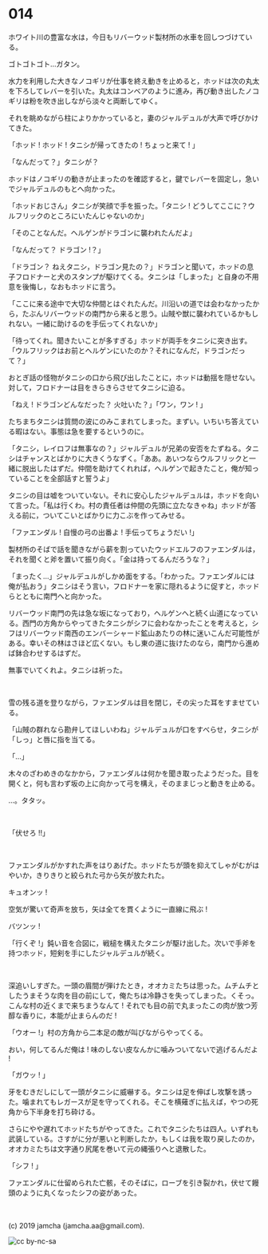 

# 014

ホワイト川の豊富な水は，今日もリバーウッド製材所の水車を回しつづけている。

ゴトゴトゴト…ガタン。

水力を利用した大きなノコギリが仕事を終え動きを止めると，ホッドは次の丸太を下ろしてレバーを引いた。丸太はコンベアのように進み，再び動き出したノコギリは粉を吹き出しながら淡々と両断してゆく。

それを眺めながら柱によりかかっていると，妻のジャルデュルが大声で呼びかけてきた。

「ホッド ! ホッド ! タニシが帰ってきたの ! ちょっと来て ! 」

「なんだって？」タニシが？

ホッドはノコギリの動きが止まったのを確認すると，鍵でレバーを固定し，急いでジャルデュルのもとへ向かった。

「ホッドおじさん」タニシが笑顔で手を振った。「タニシ ! どうしてここに？ウルフリックのところにいたんじゃないのか」

「そのことなんだ。ヘルゲンがドラゴンに襲われたんだよ」

「なんだって？ ドラゴン !？」

「ドラゴン？ ねえタニシ，ドラゴン見たの？」ドラゴンと聞いて，ホッドの息子フロドナーと犬のスタンプが駆けてくる。タニシは「しまった」と自身の不用意を後悔し，なおもホッドに言う。

「ここに来る途中で大切な仲間とはぐれたんだ。川沿いの道では会わなかったから，たぶんリバーウッドの南門から来ると思う。山賊や獣に襲われているかもしれない。一緒に助けるのを手伝ってくれないか」

「待ってくれ。聞きたいことが多すぎる」ホッドが両手をタニシに突き出す。「ウルフリックはお前とヘルゲンにいたのか？それになんだ，ドラゴンだって？」

おとぎ話の怪物がタニシの口から飛び出したことに，ホッドは動揺を隠せない。対して，フロドナーは目をきらきらさせてタニシに迫る。

「ねえ ! ドラゴンどんなだった？ 火吐いた？」「ワン，ワン ! 」

たちまちタニシは質問の波にのみこまれてしまった。まずい。いちいち答えている暇はない。事態は急を要するというのに。

「タニシ，レイロフは無事なの？」ジャルデュルが兄弟の安否をたずねる。タニシはチャンスとばかりに大きくうなずく。「ああ。あいつならウルフリックと一緒に脱出したはずだ。仲間を助けてくれれば，ヘルゲンで起きたこと，俺が知っていることを全部話すと誓うよ」

タニシの目は嘘をついていない。それに安心したジャルデュルは，ホッドを向いて言った。「私は行くわ。村の責任者は仲間の先頭に立たなきゃね」ホッドが答える前に，ついてこいとばかりに力こぶを作ってみせる。

「ファエンダル ! 自慢の弓の出番よ ! 手伝ってちょうだい !」

製材所のそばで話を聞きながら薪を割っていたウッドエルフのファエンダルは，それを聞くと斧を置いて振り向く。「金は持ってるんだろうな？」

「まったく…」ジャルデュルがしかめ面をする。「わかった。ファエンダルには俺が払おう」タニシはそう言い，フロドナーを家に隠れるように促すと，ホッドらとともに南門へと向かった。

リバーウッド南門の先は急な坂になっており，ヘルゲンへと続く山道になっている。西門の方角からやってきたタニシがシフに会わなかったことを考えると，シフはリバーウッド南西のエンバーシャード鉱山あたりの林に迷いこんだ可能性がある。幸いその林はさほど広くない。もし東の道に抜けたのなら，南門から進めば鉢合わせするはずだ。

無事でいてくれよ。タニシは祈った。

<br>

雪の残る道を登りながら，ファエンダルは目を閉じ，その尖った耳をすませている。

「山賊の群れなら勘弁してほしいわね」ジャルデュルが口をすべらせ，タニシが「しっ」と唇に指を当てる。

「…」

木々のざわめきのなかから，ファエンダルは何かを聞き取ったようだった。目を開くと，何も言わず坂の上に向かって弓を構え，そのままじっと動きを止める。

…。タタッ。

<br>

「伏せろ !!」

<br>

ファエンダルがかすれた声をはりあげた。ホッドたちが頭を抑えてしゃがむがはやいか，きりきりと絞られた弓から矢が放たれた。

キュオンッ !

空気が驚いて奇声を放ち，矢は全てを貫くように一直線に飛ぶ !

バツンッ !

「行くぞ !」鈍い音を合図に，戦槌を構えたタニシが駆け出した。次いで手斧を持つホッド，短剣を手にしたジャルデュルが続く。

<br>

深追いしすぎた。一頭の眉間が弾けたとき，オオカミたちは思った。ムチムチとしたうまそうな肉を目の前にして，俺たちは冷静さを失ってしまった。くそっ。こんな村の近くまで来ちまうなんて ! それでも目の前で丸まったこの肉が放つ芳醇な香りに，本能が止まらんのだ !

「ウオー !」村の方角から二本足の敵が叫びながらやってくる。

おい，何してるんだ俺は ! 味のしない皮なんかに噛みついてないで逃げるんだよ !

「ガウッ ! 」

牙をむきだしにして一頭がタニシに威嚇する。タニシは足を伸ばし攻撃を誘った。噛まれてもレガースが足を守ってくれる。そこを横薙ぎに払えば，やつの死角から下半身を打ち砕ける。

さらにやや遅れてホッドたちがやってきた。これでタニシたちは四人。いずれも武装している。さすがに分が悪いと判断したか，もしくは我を取り戻したのか，オオカミたちは文字通り尻尾を巻いて元の縄張りへと退散した。

「シフ ! 」

ファエンダルに仕留められた亡骸，そのそばに，ローブを引き裂かれ，伏せて饅頭のように丸くなったシフの姿があった。

<br>
<br>
(c) 2019 jamcha (jamcha.aa@gmail.com).

![cc by-nc-sa](https://i.creativecommons.org/l/by-nc-sa/4.0/88x31.png)

